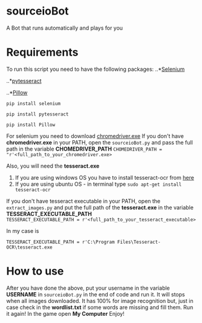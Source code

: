 # sourceioBot
A Βot that runs automatically and plays for you

# Requirements
To run this script you need to have the following packages:
..*[Selenium](https://selenium-python.readthedocs.io/)

..*[pytesseract](https://pypi.org/project/pytesseract/)

..*[Pillow](https://pillow.readthedocs.io/en/stable/installation.html)

```pip install selenium```

```pip install pytesseract```

```pip install Pillow```

For selenium you need to download [chromedriver.exe](https://chromedriver.chromium.org/)
If you don't have **chromedriver.exe** in your PATH, open the ```sourceioBot.py``` and pass the full path in the variable **CHOMEDRIVER_PATH** 
```CHOMEDRIVER_PATH = "r'<full_path_to_your_chromedriver.exe>```

Also, you will need the **tesseract.exe**
1. If you are using windows OS you have to install tesseract-ocr from [here](https://github.com/UB-Mannheim/tesseract/wiki)
2. If you are using ubuntu OS - in terminal type ```sudo apt-get install tesseract-ocr```

If you don't have tesseract executable in your PATH, open the ```extract_images.py``` and put the full path of the **tesseract.exe** in the variable **TESSERACT_EXECUTABLE_PATH**  
```TESSERACT_EXECUTABLE_PATH = r'<full_path_to_your_tesseract_executable>``` 

In my case is 

```TESSERACT_EXECUTABLE_PATH = r'C:\Program Files\Tesseract-OCR\tesseract.exe```


# How to use
After you have done the above, put your username in the variable **USERNAME** in ```sourceioBot.py``` in the end of code and run it.
It will stops when all images downloaded.
It has 100% for image recognition but, just in case check in the **wordlist.txt** if some words are missing and fill them.
Run it again! 
In the game open **My Computer**
Enjoy!



